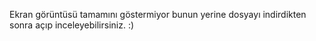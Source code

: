 Ekran görüntüsü tamamını göstermiyor bunun yerine dosyayı indirdikten sonra açıp inceleyebilirsiniz. :)
